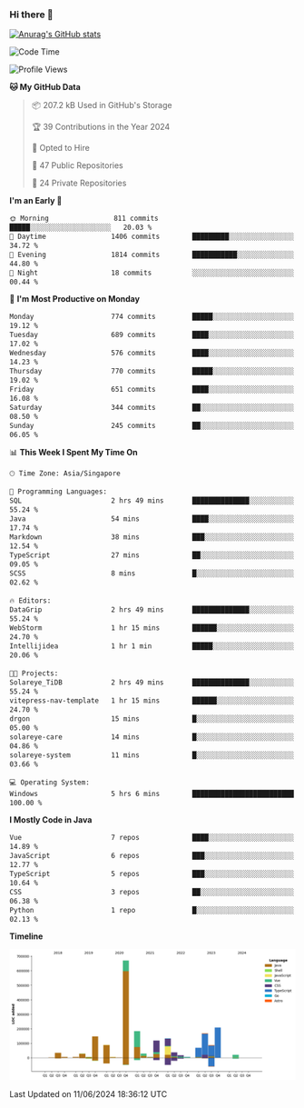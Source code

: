 ### Hi there 👋

[![Anurag's GitHub stats](https://github-readme-stats.vercel.app/api?username=xiumu2017&show_icons=true&theme=radical)](https://github.com/anuraghazra/github-readme-stats)

<!--
**xiumu2017/xiumu2017** is a ✨ _special_ ✨ repository because its `README.md` (this file) appears on your GitHub profile.

Here are some ideas to get you started:

- 🔭 I’m currently working on ...
- 🌱 I’m currently learning ...
- 👯 I’m looking to collaborate on ...
- 🤔 I’m looking for help with ...
- 💬 Ask me about ...
- 📫 How to reach me: ...
- 😄 Pronouns: ...
- ⚡ Fun fact: ...
-->

<!--START_SECTION:waka-->
![Code Time](http://img.shields.io/badge/Code%20Time-2%2C141%20hrs%2043%20mins-blue)

![Profile Views](http://img.shields.io/badge/Profile%20Views-0-blue)

**🐱 My GitHub Data** 

> 📦 207.2 kB Used in GitHub's Storage 
 > 
> 🏆 39 Contributions in the Year 2024
 > 
> 💼 Opted to Hire
 > 
> 📜 47 Public Repositories 
 > 
> 🔑 24 Private Repositories 
 > 
**I'm an Early 🐤** 

```text
🌞 Morning                811 commits         █████░░░░░░░░░░░░░░░░░░░░   20.03 % 
🌆 Daytime                1406 commits        █████████░░░░░░░░░░░░░░░░   34.72 % 
🌃 Evening                1814 commits        ███████████░░░░░░░░░░░░░░   44.80 % 
🌙 Night                  18 commits          ░░░░░░░░░░░░░░░░░░░░░░░░░   00.44 % 
```
📅 **I'm Most Productive on Monday** 

```text
Monday                   774 commits         █████░░░░░░░░░░░░░░░░░░░░   19.12 % 
Tuesday                  689 commits         ████░░░░░░░░░░░░░░░░░░░░░   17.02 % 
Wednesday                576 commits         ████░░░░░░░░░░░░░░░░░░░░░   14.23 % 
Thursday                 770 commits         █████░░░░░░░░░░░░░░░░░░░░   19.02 % 
Friday                   651 commits         ████░░░░░░░░░░░░░░░░░░░░░   16.08 % 
Saturday                 344 commits         ██░░░░░░░░░░░░░░░░░░░░░░░   08.50 % 
Sunday                   245 commits         ██░░░░░░░░░░░░░░░░░░░░░░░   06.05 % 
```


📊 **This Week I Spent My Time On** 

```text
🕑︎ Time Zone: Asia/Singapore

💬 Programming Languages: 
SQL                      2 hrs 49 mins       ██████████████░░░░░░░░░░░   55.24 % 
Java                     54 mins             ████░░░░░░░░░░░░░░░░░░░░░   17.74 % 
Markdown                 38 mins             ███░░░░░░░░░░░░░░░░░░░░░░   12.54 % 
TypeScript               27 mins             ██░░░░░░░░░░░░░░░░░░░░░░░   09.05 % 
SCSS                     8 mins              █░░░░░░░░░░░░░░░░░░░░░░░░   02.62 % 

🔥 Editors: 
DataGrip                 2 hrs 49 mins       ██████████████░░░░░░░░░░░   55.24 % 
WebStorm                 1 hr 15 mins        ██████░░░░░░░░░░░░░░░░░░░   24.70 % 
Intellijidea             1 hr 1 min          █████░░░░░░░░░░░░░░░░░░░░   20.06 % 

🐱‍💻 Projects: 
Solareye_TiDB            2 hrs 49 mins       ██████████████░░░░░░░░░░░   55.24 % 
vitepress-nav-template   1 hr 15 mins        ██████░░░░░░░░░░░░░░░░░░░   24.70 % 
drgon                    15 mins             █░░░░░░░░░░░░░░░░░░░░░░░░   05.00 % 
solareye-care            14 mins             █░░░░░░░░░░░░░░░░░░░░░░░░   04.86 % 
solareye-system          11 mins             █░░░░░░░░░░░░░░░░░░░░░░░░   03.66 % 

💻 Operating System: 
Windows                  5 hrs 6 mins        █████████████████████████   100.00 % 
```

**I Mostly Code in Java** 

```text
Vue                      7 repos             ████░░░░░░░░░░░░░░░░░░░░░   14.89 % 
JavaScript               6 repos             ███░░░░░░░░░░░░░░░░░░░░░░   12.77 % 
TypeScript               5 repos             ███░░░░░░░░░░░░░░░░░░░░░░   10.64 % 
CSS                      3 repos             ██░░░░░░░░░░░░░░░░░░░░░░░   06.38 % 
Python                   1 repo              █░░░░░░░░░░░░░░░░░░░░░░░░   02.13 % 
```



**Timeline**

![Lines of Code chart](https://raw.githubusercontent.com/xiumu2017/xiumu2017/main/assets/bar_graph.png)


 Last Updated on 11/06/2024 18:36:12 UTC
<!--END_SECTION:waka-->
